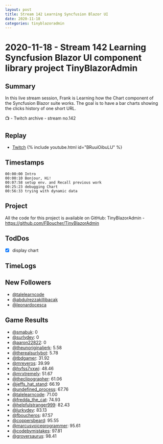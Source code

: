 ```yaml
---
layout: post
title: Stream 142 Learning Syncfusion Blazor UI
date: 2020-11-18
categories: tinyblazoradmin
---
```



# 2020-11-18 - Stream 142 Learning Syncfusion Blazor UI component library project TinyBlazorAdmin

## Summary

In this live stream session, Frank is Learning how the Chart component of the Syncfusion Blazor suite works. The goal is to have a bar charts showing the clicks history of one short URL.

📺 - Twitch archive - stream no.142

## Replay


- [Twitch](https://www.twitch.tv/fboucheros)
{% include youtube.html id="BRuuiOibuLU" %}
<br/><!--more-->


## Timestamps


    00:00:00 Intro
    00:00:10 Bonjour, Hi!
    00:07:58 setup env. and Recall previous work
    00:25:23 debugging Chart
    00:56:33 trying with dynamic data

## Project

All the code for this project is available on GitHub: TinyBlazorAdmin - https://github.com/FBoucher/TinyBlazorAdmin

## TodDos

- [X] display chart

## TimeLogs



## New Followers

- [@talelearncode](https://www.twitch.tv/talelearncode)
- [@abdulrezzakillibacak](https://www.twitch.tv/abdulrezzakillibacak)
- [@leonardocesca](https://www.twitch.tv/leonardocesca)

## Game Results

- [@smabuk](https://www.twitch.tv/smabuk): 0
- [@surlydev](https://www.twitch.tv/surlydev): 0
- [@aaron22822](https://www.twitch.tv/aaron22822): 0
- [@theunoriginaljerk](https://www.twitch.tv/theunoriginaljerk): 5.58
- [@therealsurlybot](https://www.twitch.tv/therealsurlybot): 5.78
- [@tbdgamer](https://www.twitch.tv/tbdgamer): 31.92
- [@mreyeros](https://www.twitch.tv/mreyeros): 39.99
- [@hyfss7vxwj](https://www.twitch.tv/hyfss7vxwj): 48.46
- [@mrxtremely](https://www.twitch.tv/mrxtremely): 51.67
- [@theclipographer](https://www.twitch.tv/theclipographer): 61.06
- [@jeffs_hat_stand](https://www.twitch.tv/jeffs_hat_stand): 66.19
- [@undefined_process](https://www.twitch.tv/undefined_process): 67.76
- [@talelearncode](https://www.twitch.tv/talelearncode): 71.00
- [@fredda_the_cat](https://www.twitch.tv/fredda_the_cat): 74.93
- [@helpfulstranger999](https://www.twitch.tv/helpfulstranger999): 82.43
- [@lurkydev](https://www.twitch.tv/lurkydev): 83.13
- [@fboucheros](https://www.twitch.tv/fboucheros): 87.57
- [@coppersbeard](https://www.twitch.tv/coppersbeard): 95.55
- [@marcusvoiceprogrammer](https://www.twitch.tv/marcusvoiceprogrammer): 95.61
- [@codebymistakes](https://www.twitch.tv/codebymistakes): 97.81
- [@groversaurus](https://www.twitch.tv/groversaurus): 98.41
